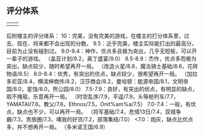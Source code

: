 ## 评分体系
|     |     |
| --- | --- |
|     |     |

后附楼主的评分体系：
10：完美，没有完美的游戏，在楼主的打分体系里，过去、现在、将来都不会出现的分数。
9.5：近乎完美，楼主实际能打出的最高分，目前为止没有碰到过。
9.0-9.4：神作，优点多且极为突出，几乎无短板，可以开一辈子的游戏。
（盖亚计划/9.2，奥丁盛宴/9.0）
8.5-8.9：杰作，优点多而极为突出，缺点较少，随时希望再开一局。
（改造火星/8.8，魔法骑士基础/8.6，花砖物语/8.5）
8.0-8.4：优秀，有突出的优点，缺点较少，很希望再开一局。
（加拉多尼亚/8.4，横滨绅商传/8.2，汉莎商会/8.2，曼哈顿：能源帝国/8.1，文明帝国/8.0，星蚀/8.0，熊公园/8.0）
7.5-7.9：良好，有突出的优点，有明显的缺点，瑕不掩瑜，乐意再开一局。
（时空乱序/7.9，平遥/7.9，头等舱列车/7.7，YAMATAI/7.6，教父/7.6，Ethnos/7.5，Onit%am%a/7.5）
7.0-7.4：一般，有优点，缺点也不少，可以再开一局。
（将军基础/7.4，危情13日/7.4，双城争霸/7.3，贵族圈/7.3，噢我的好货/7.2，部落集结/7.0）
<7.0：炮灰，缺点比优点多，并不想再开一局。
（多米诺王国/6.9）